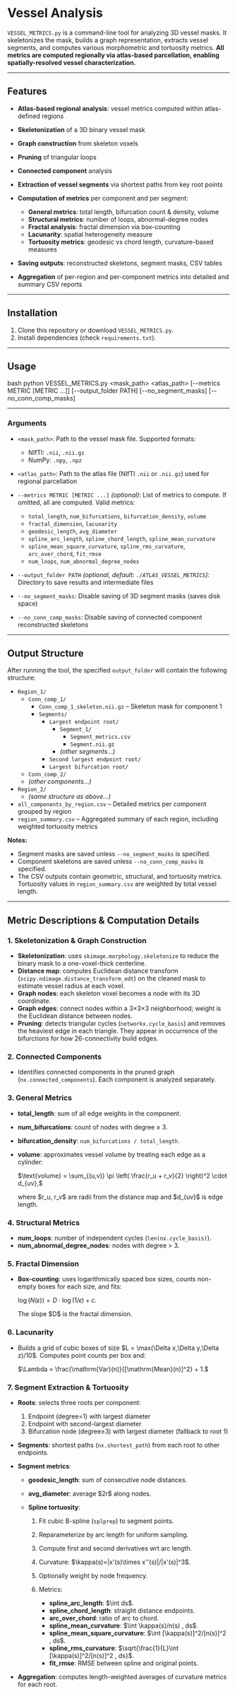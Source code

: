 # Vessel Analysis

`VESSEL_METRICS.py` is a command-line tool for analyzing 3D vessel masks. It skeletonizes the mask, builds a graph representation, extracts vessel segments, and computes various morphometric and tortuosity metrics. **All metrics are computed regionally via atlas-based parcellation, enabling spatially-resolved vessel characterization.**

---

## Features

* **Atlas-based regional analysis**: vessel metrics computed within atlas-defined regions
* **Skeletonization** of a 3D binary vessel mask
* **Graph construction** from skeleton voxels
* **Pruning** of triangular loops
* **Connected component** analysis
* **Extraction of vessel segments** via shortest paths from key root points
* **Computation of metrics** per component and per segment:

  * **General metrics**: total length, bifurcation count & density, volume
  * **Structural metrics**: number of loops, abnormal-degree nodes
  * **Fractal analysis**: fractal dimension via box-counting
  * **Lacunarity**: spatial heterogeneity measure
  * **Tortuosity metrics**: geodesic vs chord length, curvature-based measures
* **Saving outputs**: reconstructed skeletons, segment masks, CSV tables
* **Aggregation** of per-region and per-component metrics into detailed and summary CSV reports

---

## Installation

1. Clone this repository or download `VESSEL_METRICS.py`.
2. Install dependencies (check `requirements.txt`).

---

## Usage

bash
python VESSEL_METRICS.py <mask_path> <atlas_path> [--metrics METRIC [METRIC ...]] [--output_folder PATH] [--no_segment_masks] [--no_conn_comp_masks]

---

### Arguments

- `<mask_path>`: Path to the vessel mask file. Supported formats:
  - NIfTI: `.nii`, `.nii.gz`
  - NumPy: `.npy`, `.npz`

- `<atlas_path>`: Path to the atlas file (NIfTI `.nii` or `.nii.gz`) used for regional parcellation

- `--metrics METRIC [METRIC ...]` *(optional)*: List of metrics to compute. If omitted, all are computed. Valid metrics:
  - `total_length`, `num_bifurcations`, `bifurcation_density`, `volume`
  - `fractal_dimension`, `lacunarity`
  - `geodesic_length`, `avg_diameter`
  - `spline_arc_length`, `spline_chord_length`, `spline_mean_curvature`
  - `spline_mean_square_curvature`, `spline_rms_curvature`, `arc_over_chord`, `fit_rmse`
  - `num_loops`, `num_abnormal_degree_nodes`

- `--output_folder PATH` *(optional, default: `./ATLAS_VESSEL_METRICS`)*: Directory to save results and intermediate files

- `--no_segment_masks`: Disable saving of 3D segment masks (saves disk space)

- `--no_conn_comp_masks`: Disable saving of connected component reconstructed skeletons

---

## Output Structure

After running the tool, the specified `output_folder` will contain the following structure:

- `Region_1/`
  - `Conn_comp_1/`
    - `Conn_comp_1_skeleton.nii.gz` – Skeleton mask for component 1
    - `Segments/`
      - `Largest endpoint root/`
        - `Segment_1/`
          - `Segment_metrics.csv`
          - `Segment.nii.gz`
        - *(other segments...)*
      - `Second largest endpoint root/`
      - `Largest bifurcation root/`
  - `Conn_comp_2/`
  - *(other components...)*
- `Region_2/`
  - *(same structure as above...)*
- `all_components_by_region.csv` – Detailed metrics per component grouped by region
- `region_summary.csv` – Aggregated summary of each region, including weighted tortuosity metrics

**Notes:**
- Segment masks are saved unless `--no_segment_masks` is specified.
- Component skeletons are saved unless `--no_conn_comp_masks` is specified.
- The CSV outputs contain geometric, structural, and tortuosity metrics. Tortuosity values in `region_summary.csv` are weighted by total vessel length.

---

## Metric Descriptions & Computation Details

### 1. Skeletonization & Graph Construction

* **Skeletonization**: uses `skimage.morphology.skeletonize` to reduce the binary mask to a one-voxel-thick centerline.
* **Distance map**: computes Euclidean distance transform (`scipy.ndimage.distance_transform_edt`) on the cleaned mask to estimate vessel radius at each voxel.
* **Graph nodes**: each skeleton voxel becomes a node with its 3D coordinate.
* **Graph edges**: connect nodes within a 3×3×3 neighborhood; weight is the Euclidean distance between nodes.
* **Pruning**: detects triangular cycles (`networkx.cycle_basis`) and removes the heaviest edge in each triangle. They appear in occurrence of the bifurctions for how 26-connectivity build edges.

### 2. Connected Components

* Identifies connected components in the pruned graph (`nx.connected_components`). Each component is analyzed separately.

### 3. General Metrics

* **total\_length**: sum of all edge weights in the component.
* **num\_bifurcations**: count of nodes with degree ≥ 3.
* **bifurcation\_density**: `num_bifurcations / total_length`.
* **volume**: approximates vessel volume by treating each edge as a cylinder:

  $\text{volume} = \sum_{(u,v)} \pi \left( \frac{r_u + r_v}{2} \right)^2 \cdot d_{uv},$

  where \$r\_u, r\_v\$ are radii from the distance map and \$d\_{uv}\$ is edge length.

### 4. Structural Metrics

* **num\_loops**: number of independent cycles (`len(nx.cycle_basis)`).
* **num\_abnormal\_degree\_nodes**: nodes with degree > 3.

### 5. Fractal Dimension

* **Box-counting**: uses logarithmically spaced box sizes, counts non-empty boxes for each size, and fits:

  $\log(N(\epsilon)) = D \cdot \log(1/\epsilon) + c.$

  The slope \$D\$ is the fractal dimension.

### 6. Lacunarity

* Builds a grid of cubic boxes of size \$L = \max(\Delta x,\Delta y,\Delta z)/10\$. Computes point counts per box and:

  $\Lambda = \frac{\mathrm{Var}(n)}{[\mathrm{Mean}(n)]^2} + 1.$

### 7. Segment Extraction & Tortuosity

* **Roots**: selects three roots per component:

  1. Endpoint (degree=1) with largest diameter
  2. Endpoint with second-largest diameter
  3. Bifurcation node (degree≥3) with largest diameter (fallback to root 1)

* **Segments**: shortest paths (`nx.shortest_path`) from each root to other endpoints.

* **Segment metrics**:

  * **geodesic\_length**: sum of consecutive node distances.
  * **avg\_diameter**: average \$2r\$ along nodes.
  * **Spline tortuosity**:

    1. Fit cubic B-spline (`splprep`) to segment points.
    2. Reparameterize by arc length for uniform sampling.
    3. Compute first and second derivatives wrt arc length.
    4. Curvature: \$\kappa(s)=|x'(s)\times x''(s)|/|x'(s)|^3\$.
    5. Optionally weight by node frequency.
    6. Metrics:

       * **spline\_arc\_length**: \$\int ds\$.
       * **spline\_chord\_length**: straight distance endpoints.
       * **arc\_over\_chord**: ratio of arc to chord.
       * **spline\_mean\_curvature**: \$\int \kappa(s)/n(s) , ds\$.
       * **spline\_mean\_square\_curvature**: \$\int \[\kappa(s)]^2/\[n(s)]^2 , ds\$.
       * **spline\_rms\_curvature**: \$\sqrt{\frac{1}{L}\int \[\kappa(s)]^2/\[n(s)]^2 , ds}\$.
       * **fit\_rmse**: RMSE between spline and original points.

* **Aggregation**: computes length-weighted averages of curvature metrics for each root.

